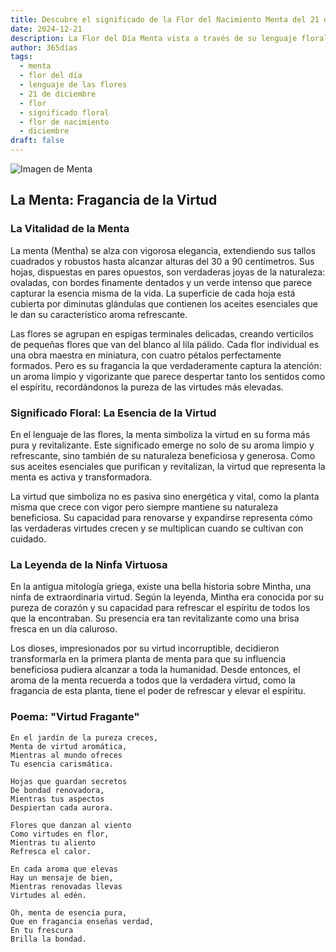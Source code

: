 ```yaml
---
title: Descubre el significado de la Flor del Nacimiento Menta del 21 de diciembre
date: 2024-12-21
description: La Flor del Día Menta vista a través de su lenguaje floral e historias
author: 365días
tags:
  - menta
  - flor del día
  - lenguaje de las flores
  - 21 de diciembre
  - flor
  - significado floral
  - flor de nacimiento
  - diciembre
draft: false
---
```


![Imagen de Menta](https://cdn.pixabay.com/photo/2023/07/16/15/16/dark-bumblebee-8130903_960_720.jpg#center)


## La Menta: Fragancia de la Virtud

### La Vitalidad de la Menta

La menta (Mentha) se alza con vigorosa elegancia, extendiendo sus tallos cuadrados y robustos hasta alcanzar alturas del 30 a 90 centímetros. Sus hojas, dispuestas en pares opuestos, son verdaderas joyas de la naturaleza: ovaladas, con bordes finamente dentados y un verde intenso que parece capturar la esencia misma de la vida. La superficie de cada hoja está cubierta por diminutas glándulas que contienen los aceites esenciales que le dan su característico aroma refrescante.

Las flores se agrupan en espigas terminales delicadas, creando verticilos de pequeñas flores que van del blanco al lila pálido. Cada flor individual es una obra maestra en miniatura, con cuatro pétalos perfectamente formados. Pero es su fragancia la que verdaderamente captura la atención: un aroma limpio y vigorizante que parece despertar tanto los sentidos como el espíritu, recordándonos la pureza de las virtudes más elevadas.

### Significado Floral: La Esencia de la Virtud

En el lenguaje de las flores, la menta simboliza la virtud en su forma más pura y revitalizante. Este significado emerge no solo de su aroma limpio y refrescante, sino también de su naturaleza beneficiosa y generosa. Como sus aceites esenciales que purifican y revitalizan, la virtud que representa la menta es activa y transformadora.

La virtud que simboliza no es pasiva sino energética y vital, como la planta misma que crece con vigor pero siempre mantiene su naturaleza beneficiosa. Su capacidad para renovarse y expandirse representa cómo las verdaderas virtudes crecen y se multiplican cuando se cultivan con cuidado.

### La Leyenda de la Ninfa Virtuosa

En la antigua mitología griega, existe una bella historia sobre Mintha, una ninfa de extraordinaria virtud. Según la leyenda, Mintha era conocida por su pureza de corazón y su capacidad para refrescar el espíritu de todos los que la encontraban. Su presencia era tan revitalizante como una brisa fresca en un día caluroso.

Los dioses, impresionados por su virtud incorruptible, decidieron transformarla en la primera planta de menta para que su influencia beneficiosa pudiera alcanzar a toda la humanidad. Desde entonces, el aroma de la menta recuerda a todos que la verdadera virtud, como la fragancia de esta planta, tiene el poder de refrescar y elevar el espíritu.

### Poema: "Virtud Fragante"

    En el jardín de la pureza creces,
    Menta de virtud aromática,
    Mientras al mundo ofreces
    Tu esencia carismática.

    Hojas que guardan secretos
    De bondad renovadora,
    Mientras tus aspectos
    Despiertan cada aurora.

    Flores que danzan al viento
    Como virtudes en flor,
    Mientras tu aliento
    Refresca el calor.

    En cada aroma que elevas
    Hay un mensaje de bien,
    Mientras renovadas llevas
    Virtudes al edén.

    Oh, menta de esencia pura,
    Que en fragancia enseñas verdad,
    En tu frescura
    Brilla la bondad.